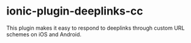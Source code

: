 ionic-plugin-deeplinks-cc
====
This plugin makes it easy to respond to deeplinks through custom URL schemes on iOS and Android.
